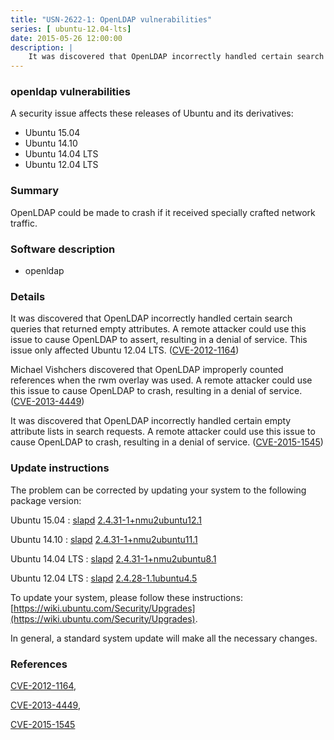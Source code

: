 ```yaml
---
title: "USN-2622-1: OpenLDAP vulnerabilities"
series: [ ubuntu-12.04-lts]
date: 2015-05-26 12:00:00
description: |
    It was discovered that OpenLDAP incorrectly handled certain search queries that returned empty attributes. A remote attacker could use this issue to cause OpenLDAP to assert, resulting in a denial of service. This issue only affected Ubuntu 12.04 LTS. ([CVE-2012-1164](http://people.ubuntu.com/~ubuntu-security/cve/CVE-2012-1164))
--- 
```

 
### openldap vulnerabilities

A security issue affects these releases of Ubuntu and its derivatives:

* Ubuntu 15.04
* Ubuntu 14.10
* Ubuntu 14.04 LTS
* Ubuntu 12.04 LTS

### Summary

OpenLDAP could be made to crash if it received specially crafted network traffic.

### Software description

* openldap 

### Details

It was discovered that OpenLDAP incorrectly handled certain search queries that returned empty attributes. A remote attacker could use this issue to cause OpenLDAP to assert, resulting in a denial of service. This issue only affected Ubuntu 12.04 LTS. ([CVE-2012-1164](http://people.ubuntu.com/~ubuntu-security/cve/CVE-2012-1164))

Michael Vishchers discovered that OpenLDAP improperly counted references when the rwm overlay was used. A remote attacker could use this issue to cause OpenLDAP to crash, resulting in a denial of service. ([CVE-2013-4449](http://people.ubuntu.com/~ubuntu-security/cve/CVE-2013-4449))

It was discovered that OpenLDAP incorrectly handled certain empty attribute lists in search requests. A remote attacker could use this issue to cause OpenLDAP to crash, resulting in a denial of service. ([CVE-2015-1545](http://people.ubuntu.com/~ubuntu-security/cve/CVE-2015-1545)) 

### Update instructions

The problem can be corrected by updating your system to the following package version:

Ubuntu 15.04
 : [slapd](https://launchpad.net/ubuntu/+source/openldap) <span> [2.4.31-1+nmu2ubuntu12.1](https://launchpad.net/ubuntu/+source/openldap/2.4.31-1+nmu2ubuntu12.1) </span> 

Ubuntu 14.10
 : [slapd](https://launchpad.net/ubuntu/+source/openldap) <span> [2.4.31-1+nmu2ubuntu11.1](https://launchpad.net/ubuntu/+source/openldap/2.4.31-1+nmu2ubuntu11.1) </span> 

Ubuntu 14.04 LTS
 : [slapd](https://launchpad.net/ubuntu/+source/openldap) <span> [2.4.31-1+nmu2ubuntu8.1](https://launchpad.net/ubuntu/+source/openldap/2.4.31-1+nmu2ubuntu8.1) </span> 

Ubuntu 12.04 LTS
 : [slapd](https://launchpad.net/ubuntu/+source/openldap) <span> [2.4.28-1.1ubuntu4.5](https://launchpad.net/ubuntu/+source/openldap/2.4.28-1.1ubuntu4.5) </span> 

To update your system, please follow these instructions: [https://wiki.ubuntu.com/Security/Upgrades](https://wiki.ubuntu.com/Security/Upgrades).

In general, a standard system update will make all the necessary changes. 

### References

 [CVE-2012-1164](http://people.ubuntu.com/~ubuntu-security/cve/CVE-2012-1164), 

 [CVE-2013-4449](http://people.ubuntu.com/~ubuntu-security/cve/CVE-2013-4449), 

 [CVE-2015-1545](http://people.ubuntu.com/~ubuntu-security/cve/CVE-2015-1545)
 
